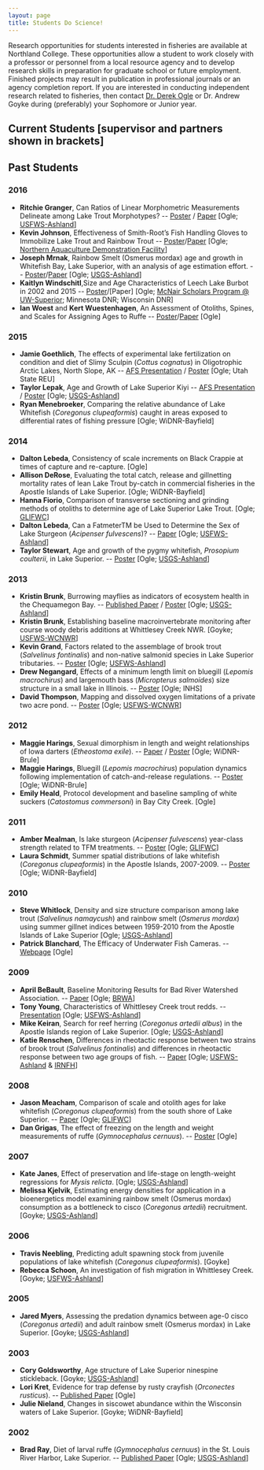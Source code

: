 ```yaml
---
layout: page
title: Students Do Science!
---
```

Research opportunities for students interested in fisheries are available at Northland College.  These opportunities allow a student to work closely with a professor or personnel from a local resource agency and to develop research skills in preparation for graduate school or future employment.  Finished projects may result in publication in professional journals or an agency completion report.  If you are interested in conducting independent research related to fisheries, then contact [Dr. Derek Ogle](mailto:dogle@northland.edu) or Dr. Andrew Goyke during (preferably) your Sophomore or Junior year.

## Current Students [supervisor and partners shown in brackets]


## Past Students

### 2016
* **Ritchie Granger**, Can Ratios of Linear Morphometric Measurements Delineate among Lake Trout Morphotypes? -- [Poster](Granger_LKTMorphometrics_Poster.pdf) / [Paper](Granger_LKT_Morphometrics_paper.pdf) [Ogle;  [USFWS-Ashland](http://www.fws.gov/midwest/ashland/)]
* **Kevin Johnson**, Effectiveness of Smith-Root’s Fish Handling Gloves to Immobilize Lake Trout and Rainbow Trout -- [Poster](KJohnson_EGloves_Poster.pdf)/[Paper](Johnson_EffectivenessFishGloves_paper.pdf) [Ogle; [Northern Aquaculture Demonstration Facility](http://www.uwsp.edu/cols-ap/nadf/Pages/UWSP%20Northern%20Aquaculture%20Demonstration%20Facility%20Home%20Page.aspx)]
* **Joseph Mrnak**, Rainbow Smelt (Osmerus mordax) age and growth in Whitefish Bay, Lake Superior, with an analysis of age estimation effort. -- [Poster](Mrnak_RBS_Poster.pdf)/[Paper](Mrnak_WFB_RBS.pdf) [Ogle; [USGS-Ashland](http://www.glsc.usgs.gov/_files/factsheets/Stations%202002-4%20LSBS.pdf)]
* **Kaitlyn Windschitl**,Size and Age Characteristics of Leech Lake Burbot in 2002 and 2015 -- [Poster](Windschitl_2016_poster.pdf)/[Paper] [Ogle; [McNair Scholars Program @ UW-Superior](http://www.uwsuper.edu/mcnair/index.cfm); Minnesota DNR; Wisconsin DNR]
* **Ian Woest** and **Kert Wuestenhagen**, An Assessment of Otoliths, Spines, and Scales for Assigning Ages to Ruffe -- [Poster](WoestWuestenhagen_2016_poster.pdf)/[Paper](WoestWuestenhagen_paper.pdf) [Ogle]

### 2015
* **Jamie Goethlich**, The effects of experimental lake fertilization on condition and diet of Slimy Sculpin (*Cottus cognatus*) in Oligotrophic Arctic Lakes, North Slope, AK -- [AFS Presentation](goethlich_sculpins_afspresentation.pdf) / [Poster](goethlich_sculpins_poster.pdf) [Ogle; Utah State REU]
* **Taylor Lepak**, Age and Growth of Lake Superior Kiyi -- [AFS Presentation](lepak_kiyi_afspresentation.pdf) / [Poster](Lepak_kiyi_poster.pdf) [Ogle; [USGS-Ashland](http://www.glsc.usgs.gov/_files/factsheets/Stations%202002-4%20LSBS.pdf)]
* **Ryan Menebroeker**, Comparing the relative abundance of Lake Whitefish (*Coregonus clupeaformis*) caught in areas exposed to differential rates of fishing pressure [Ogle; WiDNR-Bayfield]

### 2014
* **Dalton Lebeda**, Consistency of scale increments on Black Crappie at times of capture and re-capture. [Ogle]
* **Allison DeRose**, Evaluating the total catch, release and gillnetting mortality rates of lean Lake Trout by-catch in commercial fisheries in the Apostle Islands of Lake Superior. [Ogle; WiDNR-Bayfield]
* **Hanna Fiorio**, Comparison of transverse sectioning and grinding methods of otoliths to determine age of Lake Superior Lake Trout. [Ogle; [GLIFWC](http://www.glifwc.org/)]
* **Dalton Lebeda**, Can a FatmeterTM be Used to Determine the Sex of Lake Sturgeon (*Acipenser fulvescens*)? -- [Paper](lebeda_LKS_finalreport.pdf) [Ogle; [USFWS-Ashland](http://www.fws.gov/midwest/ashland/)]
* **Taylor Stewart**, Age and growth of the pygmy whitefish, *Prosopium coulterii*, in Lake Superior. -- [Poster](stewart_PWF_afsposter.pdf) [Ogle; [USGS-Ashland](http://www.glsc.usgs.gov/_files/factsheets/Stations%202002-4%20LSBS.pdf)]

### 2013
* **Kristin Brunk**, Burrowing mayflies as indicators of ecosystem health in the Chequamegon Bay. -- [Published Paper]({{site-url}}/Research/Ogle_2009.pdf) / [Poster](brunk_mayfly_poster.pdf) [Ogle; [USGS-Ashland](http://www.glsc.usgs.gov/_files/factsheets/Stations%202002-4%20LSBS.pdf)]
* **Kristin Brunk**, Establishing baseline macroinvertebrate monitoring after course woody debris additions at Whittlesey Creek NWR. [Goyke; [USFWS-WCNWR](https://www.google.com/url?sa=t&rct=j&q=&esrc=s&source=web&cd=2&ved=0CDsQFjAB&url=http%3A%2F%2Fwww.fws.gov%2Fmidwest%2FWhittleseyCreek%2F&ei=4kD9UK24MdLSqAGI14H4Ag&usg=AFQjCNFeMYo0Cj1gQNIweQTLW59icoec3g&sig2=lQCCO8qG99IcTBcUazLNQA&bvm=bv.41248874,d.aWM)]
* **Kevin Grand**, Factors related to the assemblage of brook trout (*Salvelinus fontinalis*) and non-native salmonid species in Lake Superior tributaries. -- [Poster](grand_BKT_poster.pdf)  [Ogle; [USFWS-Ashland](http://www.fws.gov/midwest/ashland/)]
* **Drew Negangard**, Effects of a minimum length limit on bluegill (*Lepomis macrochirus*) and largemouth bass (*Micropterus salmoides*) size structure in a small lake in Illinois. -- [Poster](negengard_BGLMB_poster.pdf) [Ogle; INHS]
* **David Thompson**, Mapping and dissolved oxygen limitations of a private two acre pond. -- [Poster](thompson_pond_poster.pdf) [Ogle; [USFWS-WCNWR](https://www.google.com/url?sa=t&rct=j&q=&esrc=s&source=web&cd=2&ved=0CDsQFjAB&url=http%3A%2F%2Fwww.fws.gov%2Fmidwest%2FWhittleseyCreek%2F&ei=4kD9UK24MdLSqAGI14H4Ag&usg=AFQjCNFeMYo0Cj1gQNIweQTLW59icoec3g&sig2=lQCCO8qG99IcTBcUazLNQA&bvm=bv.41248874,d.aWM)]

### 2012
* **Maggie Harings**, Sexual dimorphism in length and weight relationships of Iowa darters (*Etheostoma exile*). -- [Paper](harings_iowadarter_finalpaper.pdf) / [Poster](harings_iowadarter_poster.pdf) [Ogle; WiDNR-Brule]
* **Maggie Harings**, Bluegill (*Lepomis macrochirus*) population dynamics following implementation of catch-and-release regulations. -- [Poster](harings_BLG_afsposter.pdf) [Ogle; WiDNR-Brule]
* **Emily Heald**, Protocol development and baseline sampling of white suckers (*Catostomus commersoni*) in Bay City Creek. [Ogle]

### 2011
* **Amber Mealman**, Is lake sturgeon (*Acipenser fulvescens*) year-class strength related to TFM treatments. -- [Poster](mealman_lampricide_poster.pdf) [Ogle; [GLIFWC](http://www.glifwc.org/)]
* **Laura Schmidt**, Summer spatial distributions of lake whitefish (*Coregonus clupeaformis*) in the Apostle Islands, 2007-2009. -- [Poster](schmidt_LWF_poster.pdf) [Ogle; WiDNR-Bayfield]

### 2010
* **Steve Whitlock**, Density and size structure comparison among lake trout (*Salvelinus namaycush*) and rainbow smelt (*Osmerus mordax*) using summer gillnet indices between 1959-2010 from the Apostle Islands of Lake Superior [Ogle; [USGS-Ashland](http://www.glsc.usgs.gov/_files/factsheets/Stations%202002-4%20LSBS.pdf)]
* **Patrick Blanchard**, The Efficacy of Underwater Fish Cameras. -- [Webpage](http://pikelakefishcribs.webs.com/) [Ogle]

### 2009
* **April BeBault**, Baseline Monitoring Results for Bad River Watershed Association. -- [Paper](bebault_finalreport.pdf) [Ogle; [BRWA](http://www.badriverwatershed.org/)]
* **Tony Young**, Characteristics of Whittlesey Creek trout redds. -- [Presentation](young_BKT_finalreport.pdf) [Ogle; [USFWS-Ashland](http://www.fws.gov/midwest/ashland/)]
* **Mike Keiran**, Search for reef herring (*Coregonus artedii albus*) in the Apostle Islands region of Lake Superior. [Ogle; [USGS-Ashland](http://www.glsc.usgs.gov/_files/factsheets/Stations%202002-4%20LSBS.pdf)]
* **Katie Renschen**, Differences in rheotactic response between two strains of brook trout (*Salvelinus fontinalis*) and differences in rheotactic response between two age groups of fish. -- [Paper](renschen_BKT_finalreport.pdf) [Ogle; [USFWS-Ashland](http://www.fws.gov/midwest/ashland/) & [IRNFH](https://www.google.com/url?sa=t&rct=j&q=&esrc=s&source=web&cd=1&cad=rja&ved=0CDYQFjAA&url=http%3A%2F%2Fwww.fws.gov%2Fmidwest%2Fironriver%2F&ei=VEL9UP-BPMWRqwG4vYHgBQ&usg=AFQjCNEUNQbl6j5Do3evSCiC2HnfsgAbOg&sig2=M9SDVh7OFzVg2iVe4fF4Hg&bvm=bv.41248874,d.aWM)]

### 2008
* **Jason Meacham**, Comparison of scale and otolith ages for lake whitefish (*Coregonus clupeaformis*) from the south shore of Lake Superior. -- [Paper](meacham_LWF_finalreport.pdf) [Ogle; [GLIFWC](http://www.glifwc.org/)]
* **Dan Grigas**, The effect of freezing on the length and weight measurements of ruffe (*Gymnocephalus cernuus*). -- [Poster](grigas_ruffe_afsposter.pdf) [Ogle]

### 2007
* **Kate Janes**, Effect of preservation and life-stage on length-weight regressions for *Mysis relicta*. [Ogle; [USGS-Ashland](http://www.glsc.usgs.gov/_files/factsheets/Stations%202002-4%20LSBS.pdf)]
* **Melissa Kjelvik**, Estimating energy densities for application in a bioenergetics model examining rainbow smelt (Osmerus mordax) consumption as a bottleneck to cisco (*Coregonus artedii*) recruitment. [Goyke; [USGS-Ashland](http://www.glsc.usgs.gov/_files/factsheets/Stations%202002-4%20LSBS.pdf)]

### 2006
* **Travis Neebling**, Predicting adult spawning stock from juvenile populations of lake whitefish (*Coregonus clupeaformis*). [Goyke]
* **Rebecca Schoon**, An investigation of fish migration in Whittlesey Creek. [Goyke; [USFWS-Ashland](http://www.fws.gov/midwest/ashland/)]

### 2005
* **Jared Myers**, Assessing the predation dynamics between age-0 cisco (*Coregonus artedii*) and adult rainbow smelt (Osmerus mordax) in Lake Superior. [Goyke; [USGS-Ashland](http://www.glsc.usgs.gov/_files/factsheets/Stations%202002-4%20LSBS.pdf)]

### 2003
* **Cory Goldsworthy**, Age structure of Lake Superior ninespine stickleback. [Goyke; [USGS-Ashland](http://www.glsc.usgs.gov/_files/factsheets/Stations%202002-4%20LSBS.pdf)]
* **Lori Kret**, Evidence for trap defense by rusty crayfish (*Orconectes rusticus*). --  [Published Paper]({{site-url}}/Research/OgleKret_JFE_Web.pdf) [Ogle]
* **Julie Nieland**, Changes in siscowet abundance within the Wisconsin waters of Lake Superior. [Goyke; WiDNR-Bayfield]

### 2002
* **Brad Ray**, Diet of larval ruffe (*Gymnocephalus cernuus*) in the St. Louis River Harbor, Lake Superior. -- [Published Paper]({{site-url}}/Research/Ogle_etal_2004.pdf) [Ogle; [USGS-Ashland](http://www.glsc.usgs.gov/_files/factsheets/Stations%202002-4%20LSBS.pdf)]
